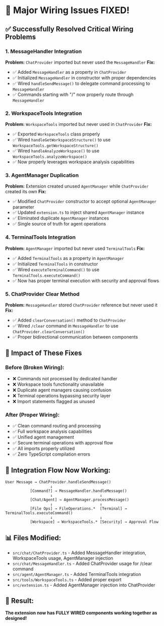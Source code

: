 # 🔌 Major Wiring Issues FIXED! 

## ✅ **Successfully Resolved Critical Wiring Problems**

### **1. MessageHandler Integration** 
**Problem:** `ChatProvider` imported but never used the `MessageHandler`
**Fix:** 
- ✅ Added `MessageHandler` as a property in `ChatProvider` 
- ✅ Initialized `MessageHandler` in constructor with proper dependencies
- ✅ Wired `handleSendMessage()` to delegate command processing to `MessageHandler`
- ✅ Commands starting with "/" now properly route through `MessageHandler`

### **2. WorkspaceTools Integration**
**Problem:** `WorkspaceTools` imported but never used in `ChatProvider`
**Fix:**
- ✅ Exported `WorkspaceTools` class properly 
- ✅ Wired `handleGetWorkspaceStructure()` to use `WorkspaceTools.getWorkspaceStructure()`
- ✅ Wired `handleAnalyzeWorkspace()` to use `WorkspaceTools.analyzeWorkspace()`
- ✅ Now properly leverages workspace analysis capabilities

### **3. AgentManager Duplication**
**Problem:** Extension created unused `AgentManager` while `ChatProvider` created its own
**Fix:**
- ✅ Modified `ChatProvider` constructor to accept optional `AgentManager` parameter
- ✅ Updated `extension.ts` to inject shared `AgentManager` instance
- ✅ Eliminated duplicate `AgentManager` instances
- ✅ Single source of truth for agent operations

### **4. TerminalTools Integration**
**Problem:** `AgentManager` imported but never used `TerminalTools`
**Fix:**
- ✅ Added `TerminalTools` as a property in `AgentManager`
- ✅ Initialized `TerminalTools` in constructor
- ✅ Wired `executeTerminalCommand()` to use `TerminalTools.executeCommand()`
- ✅ Now has proper terminal execution with security and approval flows

### **5. ChatProvider Clear Method**
**Problem:** `MessageHandler` stored `ChatProvider` reference but never used it
**Fix:**
- ✅ Added `clearConversation()` method to `ChatProvider`
- ✅ Wired `/clear` command in `MessageHandler` to use `ChatProvider.clearConversation()`
- ✅ Proper bidirectional communication between components

## 🎯 **Impact of These Fixes**

### **Before (Broken Wiring):**
- ❌ Commands not processed by dedicated handler
- ❌ Workspace tools functionality unavailable 
- ❌ Duplicate agent managers causing confusion
- ❌ Terminal operations bypassing security layer
- ❌ Import statements flagged as unused

### **After (Proper Wiring):**
- ✅ Clean command routing and processing
- ✅ Full workspace analysis capabilities
- ✅ Unified agent management
- ✅ Secure terminal operations with approval flow
- ✅ All imports properly utilized
- ✅ Zero TypeScript compilation errors

## 🔄 **Integration Flow Now Working:**

```
User Message → ChatProvider.handleSendMessage()
                    ↓
           [Command?] → MessageHandler.handleMessage()
                    ↓                     ↓
           [Chat/Agent] → AgentManager.processMessage()
                    ↓                     ↓
           [File Ops] → FileOperations.*  [Terminal] → TerminalTools.executeCommand()
                    ↓                     ↓
           [Workspace] → WorkspaceTools.* [Security] → Approval Flow
```

## 📊 **Files Modified:**
- `src/chat/ChatProvider.ts` - Added MessageHandler integration, WorkspaceTools usage, AgentManager injection
- `src/chat/MessageHandler.ts` - Added ChatProvider usage for /clear command
- `src/agent/AgentManager.ts` - Added TerminalTools integration  
- `src/tools/WorkspaceTools.ts` - Added proper export
- `src/extension.ts` - Added AgentManager injection into ChatProvider

## 🚀 **Result:**
**The extension now has FULLY WIRED components working together as designed!**
